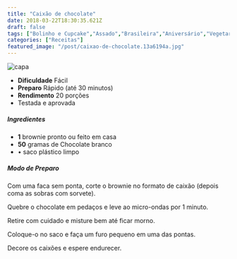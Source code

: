 ```yaml
---
title: "Caixão de chocolate"
date: 2018-03-22T18:30:35.621Z
draft: false
tags: ["Bolinho e Cupcake","Assado","Brasileira","Aniversário","Vegetariana"]
categories: ["Receitas"]
featured_image: "/post/caixao-de-chocolate.13a6194a.jpg"
---
```


![capa](/post/caixao-de-chocolate.13a6194a.jpg)

*   **Dificuldade** Fácil
*   **Preparo** Rápido (até 30 minutos)
*   **Rendimento** 20 porções
*   Testada e aprovada
    

##### Ingredientes

*   **1** brownie pronto ou feito em casa
*   **50** gramas de Chocolate branco
*   • saco plástico limpo

##### Modo de Preparo

Com uma faca sem ponta, corte o brownie no formato de caixão (depois coma as sobras com sorvete).

Quebre o chocolate em pedaços e leve ao micro-ondas por 1 minuto.

Retire com cuidado e misture bem até ficar morno.

Coloque-o no saco e faça um furo pequeno em uma das pontas.

Decore os caixões e espere endurecer.
